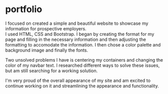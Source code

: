 # portfolio

I focused on created a simple and beautiful website to showcase my information for prospective employers.  
I used HTML, CSS and Bootstrap.
I began by creating the format for my page and filling in the necessary information and then adjusting 
the formatting to accomodate the information.  I then chose a color palette and background image and finally the fonts.

Two unsolved problems I have is centering my containers and changing the color of my navbar text.  I researched different ways 
to solve these issues, but am still searching for a working solution.

I'm very proud of the overall appearance of my site and am excited to continue working on it and streamlining the appearance 
and functionality.
